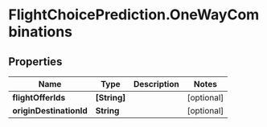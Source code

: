 # FlightChoicePrediction.OneWayCombinations

## Properties

Name | Type | Description | Notes
------------ | ------------- | ------------- | -------------
**flightOfferIds** | **[String]** |  | [optional] 
**originDestinationId** | **String** |  | [optional] 


